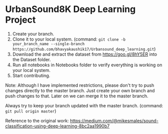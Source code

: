 # UrbanSound8K Deep Learning Project

1. Create your branch.
2. Clone it to your local system. 
   (command: `git clone -b your_branch_name --single-branch https://github.com/bhavyakaushik17/Urbansound_deep_learning.git`) 
3. Download the and extract the dataset from https://goo.gl/8hY5ER into the Dataset folder.
4. Run all notebooks in Notebooks folder to verify everything is working on your local system.
5. Start contributing.

Note: Although I have implemented restrictions, please don't try to push changes directly to the master branch. Just create your own branch and push changes to that. Later on we can merge it to the master branch.

Always try to keep your branch updated with the master branch.
(command: `git pull origin master`)

Reference to the original work:
https://medium.com/@mikesmales/sound-classification-using-deep-learning-8bc2aa1990b7
